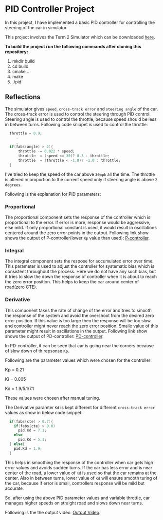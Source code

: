 # PID Controller Project

In this project, I have implemented a basic PID controller for controlling the steering of the car in simulator.

This project involves the Term 2 Simulator which can be downloaded <a href="https://github.com/udacity/self-driving-car-sim/releases">here</a>.

__To build the project run the following commands after cloning this repository:__
1. mkdir build
2. cd build
3. cmake ..
4. make
5. ./pid

## Reflections

The simulator gives `speed`, `cross-track error` and `steering angle` of the car. The cross-track error is used to control the steering through PID control. Steering angle is used to control the throttle, because speed should be less in between turns. Following code snippet is used to control the throttle:

```c
  throttle = 0.9;
     .
     .
  if(fabs(angle) > 2){
      throttle -= 0.022 * speed;
      throttle  = (speed <= 30)? 0.3 : throttle;
      throttle  = (throttle < -1.0)? -1.0 : throttle;
  }
```
I've tried to keep the speed of the car above `30mph` all the time. The throttle is altered in proportion to the current speed only if steering angle is above `2 degrees`.

Following is the explanation for PID parameters:
### Proportional
The proportional component sets the response of the controller which is proportional to the error. If error is more, response would be aggressive, else mild. If only proportional constant is used, it would result in oscillations centered around the zero error points in the output. Following link show shows the output of P-controller(lower `Kp` value than used): <a href="https://youtu.be/A37PKPmfj9c">P-controller</a>.

### Integral
The integral component sets the respose for accumulated error over time. This parameter is used to adjust the controller for systematic bias which is consistent throughout the process. Here we do not have any such bias, but it tries to slow the down the response of controller when it is about to reach the zero error position. This helps to keep the car around center of road(zero CTE).

### Derivative
This component takes the rate of change of the error and tries to smooth the response of the system and avoid the overshoot from the desired zero error position. If this value is too large then the response will be too slow and controller might never reach the zero error position. Smalle value of this parameter might result in oscillations in the output. Following link show shows the output of PD-controller: <a href="https://youtu.be/9jqWVUWnVRM">PD-controller</a>.

In PD-controller, it can be seen that car is going near the corners because of slow down of th repsonse `Kp`.

Following are the parameter values which were chosen for the controller:

Kp = 0.21

Ki = 0.005

Kd = 1.9/5.1/7.1

These values were chosen after manual tuning.

The Derivative paramter `Kd` is kept different for different `cross-track error` values as show in below code snippet:
```c
  if(fabs(cte) > 0.7){
    if(fabs(cte) > 0.8)
      pid.Kd = 7.1;
    else
      pid.Kd = 5.1;
  } else{
    pid.Kd = 1.9;
  }
```
This helps in smoothing the response of the controller when car gets high error values and avoids sudden turns. If the car has less error and is near center of the road, a lower value of `Kd` is used so that the car remains at the center. Also in between turns, lower value of `Kd` will ensure smooth turing of the car, because if error is small, controllers response will be mild but accurate.

So, after using the above PID parameter values and variable throttle, car manages higher speeds on straight road and slows down near turns.

Following is the the output video:
<a href="https://youtu.be/f1CfLuv2TpU">Output Video</a>.

